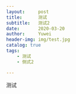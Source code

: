 ```yaml
---
layout:     post
title:      测试
subtitle:   测试2
date:       2020-03-20
author:     Yuwei
header-img: img/test.jpg
catalog: true
tags:
    - 测试
    - 侧式2

---
```

测试

```
